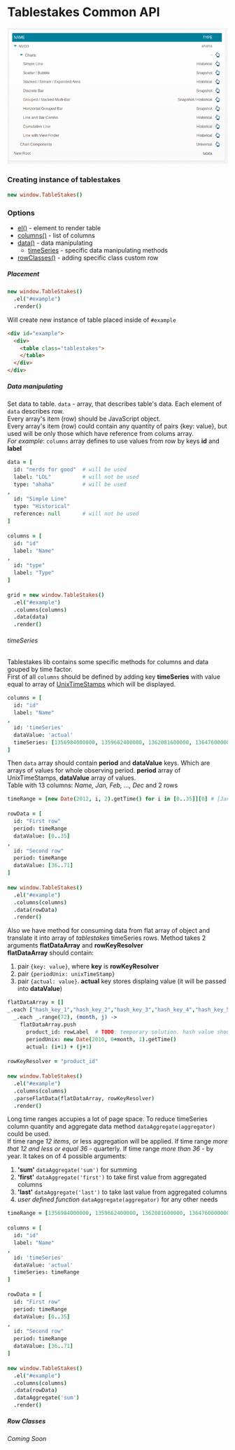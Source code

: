 # Tablestakes Common API

![GitHub Logo](/docs/common/common_1.png)

### Creating instance of tablestakes

```coffeescript
new window.TableStakes()
```

### Options

* [el()](#placement) - element to render table
* [columns()](columns.md) - list of columns
* [data()](#data-manipulating) - data manipulating
  * [timeSeries](#timeseries) - specific data manipulating methods
* [rowClasses()](#row-classes) - adding specific class custom row



##### Placement

```coffeescript
new window.TableStakes()
  .el("#example")
  .render()
```
Will create new instance of table placed inside of ```#example```
```html
<div id="example">
  <div>
    <table class="tablestakes">
    </table>
  </div>
</div>
```
  
  
  
##### Data manipulating

Set data to table. 
```data``` - array, that describes table's data. Each element of ```data``` describes row.  
Every array's item (row) should be JavaScript object.  
Every array's item (row) could contain any quantity of pairs {key: value}, but used will be only those which have reference from colums array.  
*For example*: ```columns``` array defines to use values from row by keys **id** and **label**

```coffeescript
data = [
  id: "nerds for good"  # will be used
  label: "LOL"          # will not be used
  type: "ahaha"         # will be used
,
  id: "Simple Line"
  type: "Historical"
  reference: null       # will not be used
]

columns = [
  id: "id"
  label: "Name"
,
  id: "type"
  label: "Type"
]

grid = new window.TableStakes()
  .el("#example")
  .columns(columns)
  .data(data)
  .render()
```

###### timeSeries

 Tablestakes lib contains some specific methods for columns and data gouped by time factor.  
 First of all ```columns``` should be defined by adding key **timeSeries** with value equal to array of [UnixTimeStamps](http://www.unixtimestamp.com/index.php) which will be displayed.
```coffeescript
columns = [
  id: "id"
  label: "Name"
,
  id: 'timeSeries'
  dataValue: 'actual'
  timeSeries: [1356984000000, 1359662400000, 1362081600000, 1364760000000, 1367352000000, 1370030400000, 1372622400000, 1375300800000, 1377979200000, 1380571200000, 1383249600000, 1385841600000] # [Jan 2013 ... Dec 2013]
]
```
 Then ```data``` array should contain **period** and **dataValue** keys. Which are arrays of values for whole observing period. **period** array of UnixTimeStamps, **dataValue** array of values.  
 Table with 13 columns: *Name, Jan, Feb, ..., Dec* and 2 rows
```coffeescript
timeRange = [new Date(2012, i, 2).getTime() for i in [0..35]][0] # [Jan 2012 ... Dec 2014]

rowData = [
  id: "First row"
  period: timeRange
  dataValue: [0..35]
,
  id: "Second row"
  period: timeRange
  dataValue: [36..71]
]

new window.TableStakes()
  .el("#example")
  .columns(columns)
  .data(rowData)
  .render()
```

 Also we have method for consuming data from flat array of object and translate it into array of *tablestakes* timeSeries rows. Method takes 2 arguments **flatDataArray** and **rowKeyResolver**  
 **flatDataArray** should contain:
 
1. pair ```{key: value}```, where **key** is **rowKeyResolver**
2. pair ```{periodUnix: unixTimeStamp}```
3. pair ```{actual: value}```. **actual** key stores displaing value (it will be passed into **dataValue**)

```coffeescript
flatDataArray = []
_.each ["hash_key_1","hash_key_2","hash_key_3","hash_key_4","hash_key_5","hash_key_6","hash_key_7"], (rowLabel, i) ->
  _.each _.range(72), (month, j) ->
    flatDataArray.push
      product_id: rowLabel  # TODO: temporary solution. hash value should be
      periodUnix: new Date(2010, 0+month, 1).getTime()
      actual: (i+1) + (j+1)

rowKeyResolver = "product_id"

new window.TableStakes()
  .el("#example")
  .columns(columns)
  .parseFlatData(flatDataArray, rowKeyResolver)
  .render()
```

 Long time ranges accupies a lot of page space. To reduce timeSeries column quantity and aggregate data method ```dataAggregate(aggregator)```  could be used.  
 If time range *12 items*, or less aggregation will be applied. If time range *more that 12 and less or equal 36* - quarterly. If time range *more than 36* - by year.
 It takes on of 4 possible arguments:
 
1. **'sum'** ```dataAggregate('sum')``` for summing
2. **'first'** ```dataAggregate('first')``` to take first value from aggregated columns
3. **'last'** ```dataAggregate('last')``` to take last value from aggregated columns
4. *user defined function* ```dataAggregate(aggregator)``` for any other needs
 
```coffeescript
timeRange = [1356984000000, 1359662400000, 1362081600000, 1364760000000, 1367352000000, 1370030400000, 1372622400000, 1375300800000, 1377979200000, 1380571200000, 1383249600000, 1385841600000, 1388520000000] # [Jan 2013 ... Jan 2014]

columns = [
  id: "id"
  label: "Name"
,
  id: 'timeSeries'
  dataValue: 'actual'
  timeSeries: timeRange
]

rowData = [
  id: "First row"
  period: timeRange
  dataValue: [0..35]
,
  id: "Second row"
  period: timeRange
  dataValue: [36..71]
]

new window.TableStakes()
  .el("#example")
  .columns(columns)
  .data(rowData)
  .dataAggregate('sum')
  .render()
```


##### Row Classes

*Coming Soon*